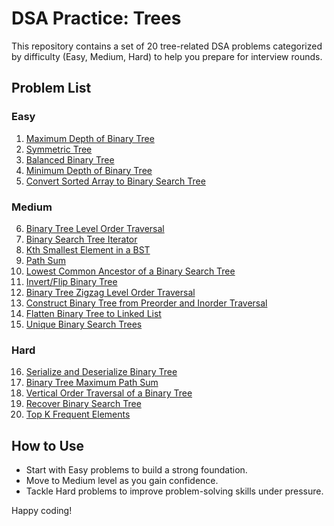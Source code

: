 # DSA Practice: Trees

This repository contains a set of 20 tree-related DSA problems categorized by difficulty (Easy, Medium, Hard) to help you prepare for interview rounds.

## Problem List

### Easy

1. [Maximum Depth of Binary Tree](https://leetcode.com/problems/maximum-depth-of-binary-tree/)
2. [Symmetric Tree](https://leetcode.com/problems/symmetric-tree/)
3. [Balanced Binary Tree](https://leetcode.com/problems/balanced-binary-tree/)
4. [Minimum Depth of Binary Tree](https://leetcode.com/problems/minimum-depth-of-binary-tree/)
5. [Convert Sorted Array to Binary Search Tree](https://leetcode.com/problems/convert-sorted-array-to-binary-search-tree/)

### Medium

6. [Binary Tree Level Order Traversal](https://leetcode.com/problems/binary-tree-level-order-traversal/)
7. [Binary Search Tree Iterator](https://leetcode.com/problems/binary-search-tree-iterator/)
8. [Kth Smallest Element in a BST](https://leetcode.com/problems/kth-smallest-element-in-a-bst/)
9. [Path Sum](https://leetcode.com/problems/path-sum/)
10. [Lowest Common Ancestor of a Binary Search Tree](https://leetcode.com/problems/lowest-common-ancestor-of-a-binary-search-tree/)
11. [Invert/Flip Binary Tree](https://leetcode.com/problems/invert-binary-tree/)
12. [Binary Tree Zigzag Level Order Traversal](https://leetcode.com/problems/binary-tree-zigzag-level-order-traversal/)
13. [Construct Binary Tree from Preorder and Inorder Traversal](https://leetcode.com/problems/construct-binary-tree-from-preorder-and-inorder-traversal/)
14. [Flatten Binary Tree to Linked List](https://leetcode.com/problems/flatten-binary-tree-to-linked-list/)
15. [Unique Binary Search Trees](https://leetcode.com/problems/unique-binary-search-trees/)

### Hard

16. [Serialize and Deserialize Binary Tree](https://leetcode.com/problems/serialize-and-deserialize-binary-tree/)
17. [Binary Tree Maximum Path Sum](https://leetcode.com/problems/binary-tree-maximum-path-sum/)
18. [Vertical Order Traversal of a Binary Tree](https://leetcode.com/problems/vertical-order-traversal-of-a-binary-tree/)
19. [Recover Binary Search Tree](https://leetcode.com/problems/recover-binary-search-tree/)
20. [Top K Frequent Elements](https://leetcode.com/problems/top-k-frequent-elements/)

## How to Use
- Start with Easy problems to build a strong foundation.
- Move to Medium level as you gain confidence.
- Tackle Hard problems to improve problem-solving skills under pressure.

Happy coding!
